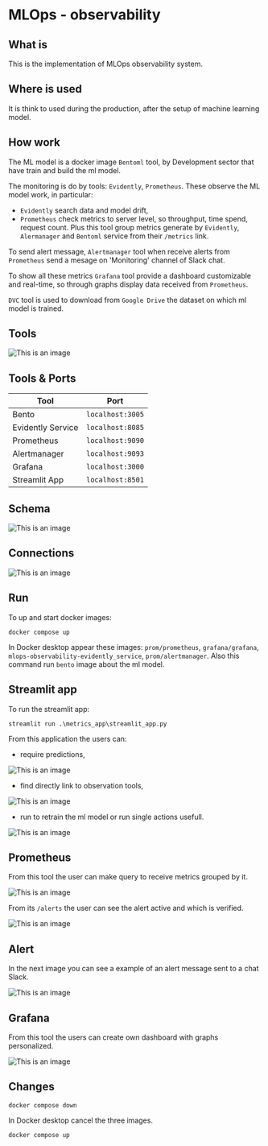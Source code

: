 # MLOps - observability

## What is
This is the implementation of MLOps observability system.

## Where is used
It is think to used during the production, after the setup of machine learning model.

## How work
The ML model is a docker image `Bentoml` tool, by Development sector that have train and build the ml model.

The monitoring is do by tools: `Evidently`, `Prometheus`. These observe the ML model work, in particular:
- `Evidently` search data and model drift,
- `Prometheus` check metrics to server level, so throughput, time spend, request count. Plus this tool group metrics generate by `Evidently`, `Alermanager` and `Bentoml` service from their `/metrics` link.

To send alert message, `Alertmanager` tool when receive alerts from `Prometheus` send a mesage on 'Monitoring' channel of Slack chat.

To show all these metrics `Grafana` tool provide a dashboard customizable and real-time, so through graphs display data received from `Prometheus`.

`DVC` tool is used to download from `Google Drive` the dataset on which ml model is trained.

## Tools

![This is an image](https://github.com/giorgiaBertacchini/MLOps/blob/main/MLOps%20-observability/img_readme/tools.png)

## Tools & Ports

| Tool | Port |
| --- | --- |
| Bento | `localhost:3005` |
| Evidently Service | `localhost:8085` |
| Prometheus | `localhost:9090` |
| Alertmanager | `localhost:9093` |
| Grafana | `localhost:3000` |
| Streamlit App | `localhost:8501` |


## Schema
![This is an image](https://github.com/giorgiaBertacchini/MLOps/blob/main/MLOps%20-observability/img_readme/schema.png)

## Connections
![This is an image](https://github.com/giorgiaBertacchini/MLOps/blob/main/MLOps%20-observability/img_readme/comunications.png)

## Run
To up and start docker images:
```
docker compose up
```
In Docker desktop appear these images: `prom/prometheus`, `grafana/grafana`, `mlops-observability-evidently_service`, `prom/alertmanager`. Also this command run `bento` image about the ml model.

## Streamlit app

To run the streamlit app:
```
streamlit run .\metrics_app\streamlit_app.py
```

From this application the users can:

- require predictions,

![This is an image](https://github.com/giorgiaBertacchini/MLOps/blob/main/MLOps%20-observability/img_readme/streamlit_Predictions.png)

- find directly link to observation tools,

![This is an image](https://github.com/giorgiaBertacchini/MLOps/blob/main/MLOps%20-observability/img_readme/streamlit_Monitor.png)

- run to retrain the ml model or run single actions usefull.

![This is an image](https://github.com/giorgiaBertacchini/MLOps/blob/main/MLOps%20-observability/img_readme/streamlit_CompleteRetrain.png)

## Prometheus

From this tool the user can make query to receive metrics grouped by it.

![This is an image](https://github.com/giorgiaBertacchini/MLOps/blob/main/MLOps%20-observability/img_readme/prometheus.png)

From its `/alerts` the user can see the alert active and which is verified.

![This is an image](https://github.com/giorgiaBertacchini/MLOps/blob/main/MLOps%20-observability/img_readme/prometheus_alert.png)

## Alert

In the next image you can see a example of an alert message sent to a chat Slack.

![This is an image](https://github.com/giorgiaBertacchini/MLOps/blob/main/MLOps%20-observability/img_readme/chatSlack.png)

## Grafana

From this tool the users can create own dashboard with graphs personalized.

![This is an image](https://github.com/giorgiaBertacchini/MLOps/blob/main/MLOps%20-observability/img_readme/grafana.png)

## Changes
```
docker compose down
```

In Docker desktop cancel the three images.

```
docker compose up
```
